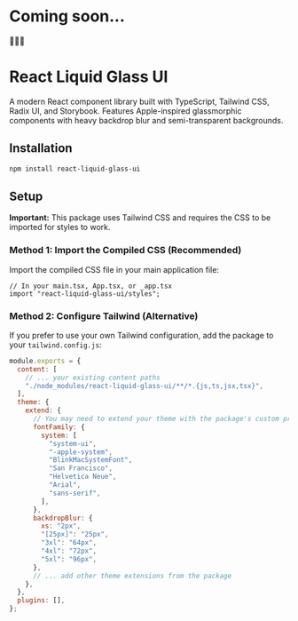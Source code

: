 # Coming soon...

🚧🚧🚧

# React Liquid Glass UI

A modern React component library built with TypeScript, Tailwind CSS, Radix UI, and Storybook. Features Apple-inspired glassmorphic components with heavy backdrop blur and semi-transparent backgrounds.

## Installation

```bash
npm install react-liquid-glass-ui
```

## Setup

**Important:** This package uses Tailwind CSS and requires the CSS to be imported for styles to work.

### Method 1: Import the Compiled CSS (Recommended)

Import the compiled CSS file in your main application file:

```tsx
// In your main.tsx, App.tsx, or _app.tsx
import "react-liquid-glass-ui/styles";
```

### Method 2: Configure Tailwind (Alternative)

If you prefer to use your own Tailwind configuration, add the package to your `tailwind.config.js`:

```js
module.exports = {
  content: [
    // ... your existing content paths
    "./node_modules/react-liquid-glass-ui/**/*.{js,ts,jsx,tsx}",
  ],
  theme: {
    extend: {
      // You may need to extend your theme with the package's custom properties
      fontFamily: {
        system: [
          "system-ui",
          "-apple-system",
          "BlinkMacSystemFont",
          "San Francisco",
          "Helvetica Neue",
          "Arial",
          "sans-serif",
        ],
      },
      backdropBlur: {
        xs: "2px",
        "[25px]": "25px",
        "3xl": "64px",
        "4xl": "72px",
        "5xl": "96px",
      },
      // ... add other theme extensions from the package
    },
  },
  plugins: [],
};
```
